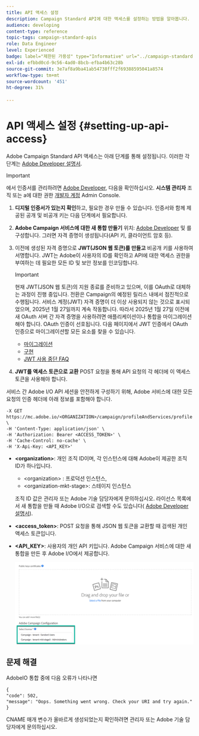 ```yaml
---
title: API 액세스 설정
description: Campaign Standard API에 대한 액세스를 설정하는 방법을 알아봅니다.
audience: developing
content-type: reference
topic-tags: campaign-standard-apis
role: Data Engineer
level: Experienced
badge: label="제한된 가용성" type="Informative" url="../campaign-standard-migration-home.md" tooltip="마이그레이션된 사용자 Campaign Standard으로 제한됨"
exl-id: efbbd0cd-9c56-4ad0-8bcb-efba4b63c28b
source-git-commit: 3e7af8a9ba41ab54738fff2f69388595041a8574
workflow-type: tm+mt
source-wordcount: '451'
ht-degree: 31%

---
```


# API 액세스 설정 {#setting-up-api-access}

Adobe Campaign Standard API 액세스는 아래 단계를 통해 설정됩니다. 이러한 각 단계는 [Adobe Developer 설명서](https://developer.adobe.com/developer-console/docs/guides/#!AdobeDocs/adobeio-auth/master/AuthenticationOverview/ServiceAccountIntegration.md).

>[!IMPORTANT]
>
>에서 인증서를 관리하려면 [Adobe Developer](https://developer.adobe.com/), 다음을 확인하십시오. **시스템 관리자** 조직 또는 a에 대한 권한 [개발자 계정](https://helpx.adobe.com/jp/enterprise/using/manage-developers.html) Admin Console.

1. **디지털 인증서가 있는지 확인**&#x200B;하고, 필요한 경우 만들 수 있습니다. 인증서와 함께 제공된 공개 및 비공개 키는 다음 단계에서 필요합니다.
1. **Adobe Campaign 서비스에 대한 새 통합 만들기** 위치: [Adobe Developer](https://developer.adobe.com/) 및 를 구성합니다. 그러면 자격 증명이 생성됩니다(API 키, 클라이언트 암호 등).
1. 이전에 생성된 자격 증명으로 **JWT(JSON 웹 토큰)를 만들고** 비공개 키를 사용하여 서명합니다. JWT는 Adobe이 사용자의 ID를 확인하고 API에 대한 액세스 권한을 부여하는 데 필요한 모든 ID 및 보안 정보를 인코딩합니다.

   >[!IMPORTANT]
   >
   >현재 JWT(JSON 웹 토큰)의 지원 종료를 준비하고 있으며, 이를 OAuth로 대체하는 과정이 진행 중입니다. 전환은 Campaign의 예정된 릴리스 내에서 점진적으로 수행됩니다. 서비스 계정(JWT) 자격 증명이 더 이상 사용되지 않는 것으로 표시되었으며, 2025년 1월 27일까지 계속 작동합니다. 따라서 2025년 1월 27일 이전에 새 OAuth 서버 간 자격 증명을 사용하려면 애플리케이션이나 통합을 마이그레이션해야 합니다. OAuth 인증이 선호됩니다. 다음 페이지에서 JWT 인증에서 OAuth 인증으로 마이그레이션할 모든 요소를 찾을 수 있습니다.
   >* [마이그레이션](https://developer.adobe.com/developer-console/docs/guides/authentication/ServerToServerAuthentication/migration/)
   >* [구현](https://developer.adobe.com/developer-console/docs/guides/authentication/ServerToServerAuthentication/implementation/)
   >* [JWT 사용 중단 FAQ](https://developer.adobe.com/developer-console/docs/guides/authentication/ServerToServerAuthentication/faqs/)

1. **JWT를 액세스 토큰으로 교환** POST 요청을 통해 API 요청의 각 헤더에 이 액세스 토큰을 사용해야 합니다.

서비스 간 Adobe I/O API 세션을 안전하게 구성하기 위해, Adobe 서비스에 대한 모든 요청의 인증 헤더에 아래 정보를 포함해야 합니다.

```
-X GET https://mc.adobe.io/<ORGANIZATION>/campaign/profileAndServices/profile \
-H 'Content-Type: application/json' \
-H 'Authorization: Bearer <ACCESS_TOKEN>' \
-H 'Cache-Control: no-cache' \
-H 'X-Api-Key: <API_KEY>'
```

* **&lt;organization>**: 개인 조직 ID이며, 각 인스턴스에 대해 Adobe이 제공한 조직 ID가 하나입니다.

   * &lt;organization> : 프로덕션 인스턴스,
   * &lt;organization-mkt-stage>: 스테이지 인스턴스

  조직 ID 값은 관리자 또는 Adobe 기술 담당자에게 문의하십시오. 라이선스 목록에서 새 통합을 만들 때 Adobe I/O으로 검색할 수도 있습니다( <a href="https://developer.adobe.com/developer-console/docs/guides/authentication/">Adobe Developer 설명서</a>).

* **&lt;access_token>**: POST 요청을 통해 JSON 웹 토큰을 교환할 때 검색된 개인 액세스 토큰입니다.

* **&lt;API_KEY>**: 사용자의 개인 API 키입니다. Adobe Campaign 서비스에 대한 새 통합을 만든 후 Adobe I/O에서 제공합니다.

  ![대체 텍스트](assets/tenant.png)

## 문제 해결

AdobeIO 통합 중에 다음 오류가 나타나면

```
{ 
"code": 502, 
"message": "Oops. Something went wrong. Check your URI and try again." 
}
```


CNAME 매개 변수가 올바르게 생성되었는지 확인하려면 관리자 또는 Adobe 기술 담당자에게 문의하십시오.
